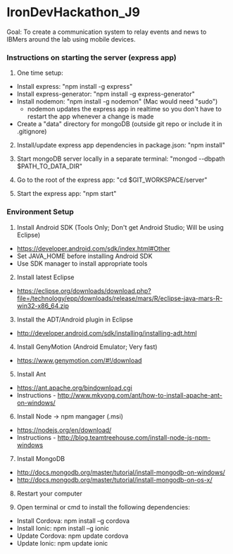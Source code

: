 # IronDevHackathon_J9
Goal: To create a communication system to relay events and news to IBMers around the lab using mobile devices. 

### Instructions on starting the server (express app)

1) One time setup:
- Install express: "npm install -g express"
- Install express-generator: "npm install -g express-generator"
- Install nodemon: "npm install -g nodemon" (Mac would need "sudo")
  * nodemon updates the express app in realtime so you don't have to restart the app whenever a change is made
- Create a "data" directory for mongoDB (outside git repo or include it in .gitignore)
	
2) Install/update express app dependencies in package.json: "npm install"

3) Start mongoDB server locally in a separate terminal: "mongod --dbpath $PATH_TO_DATA_DIR"

4) Go to the root of the express app: "cd $GIT_WORKSPACE/server"

5) Start the express app: "npm start"

### Environment Setup

1) Install Android SDK (Tools Only; Don't get Android Studio; Will be using Eclipse)
- https://developer.android.com/sdk/index.html#Other
- Set JAVA_HOME before installing Android SDK
- Use SDK manager to install appropriate tools

2) Install latest Eclipse 
- https://eclipse.org/downloads/download.php?file=/technology/epp/downloads/release/mars/R/eclipse-java-mars-R-win32-x86_64.zip

3) Install the ADT/Android plugin in Eclipse 
- http://developer.android.com/sdk/installing/installing-adt.html

4) Install GenyMotion (Android Emulator; Very fast)
- https://www.genymotion.com/#!/download

5) Install Ant
- https://ant.apache.org/bindownload.cgi
- Instructions - http://www.mkyong.com/ant/how-to-install-apache-ant-on-windows/

6) Install Node -> npm mangager (.msi)
- https://nodejs.org/en/download/
- Instructions - http://blog.teamtreehouse.com/install-node-js-npm-windows

7) Install MongoDB
- http://docs.mongodb.org/master/tutorial/install-mongodb-on-windows/
- http://docs.mongodb.org/master/tutorial/install-mongodb-on-os-x/

8) Restart your computer

9) Open terminal or cmd to install the following dependencies:
- Install Cordova: npm install –g cordova
- Install Ionic: npm install –g ionic
- Update Cordova: npm update cordova
- Update Ionic: npm update ionic
